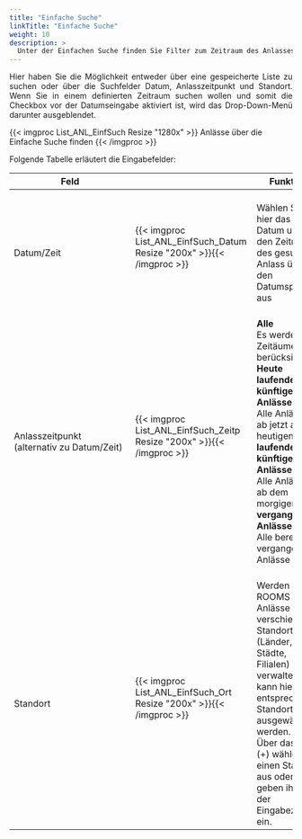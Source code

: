 ```yaml
---
title: "Einfache Suche"
linkTitle: "Einfache Suche"
weight: 10
description: >
  Unter der Einfachen Suche finden Sie Filter zum Zeitraum des Anlasses und des Standortes. 
---
```

<p style="text-align: justify"> Hier haben Sie die Möglichkeit entweder über eine gespeicherte Liste zu suchen oder über die Suchfelder Datum, Anlasszeitpunkt und Standort. Wenn Sie in einem definierten Zeitraum suchen wollen und somit die Checkbox vor der Datumseingabe aktiviert ist, wird das Drop-Down-Menü darunter ausgeblendet.</p>

{{< imgproc List_ANL_EinfSuch Resize "1280x" >}}
Anlässe über die Einfache Suche finden 
{{< /imgproc >}}

Folgende Tabelle erläutert die Eingabefelder:

 |<div style="width:200px">Feld</div>|<div style="width:200px"></div>|Funktion|
 |---|---|---|
 |</br>Datum/Zeit|{{< imgproc List_ANL_EinfSuch_Datum Resize "200x" >}}{{< /imgproc >}}|</br>Wählen Sie hier das Datum und den Zeitraum des gesuchten Anlass über den Datumspicker aus|
 |</br>Anlasszeitpunkt  </br>(alternativ zu Datum/Zeit)|{{< imgproc List_ANL_EinfSuch_Zeitp Resize "200x" >}}{{< /imgproc >}}|</br>**Alle** </br> Es werden alle Zeitäume berücksichtigt </br> **Heute laufende und künftige Anlässe** </br>Alle Anlässe ab jetzt am heutigen Tag </br> **laufende und künftige Anlässe** </br> Alle Anlässe ab dem morgigen Tag </br> **vergangene Anlässe** </br> Alle bereits vergangenen Anlässe|
 |</br>Standort|{{< imgproc List_ANL_EinfSuch_Ort Resize "200x" >}}{{< /imgproc >}}|</br>Werden über ROOMS Anlässe verschiedener Standorte (Länder, Städte, Filialen) verwaltet, kann hier der entsprechende Standort ausgewählt werden. </br> Über das Plus (+) wählen Sie einen Standort aus oder geben ihn in der Eingabezeile ein.|